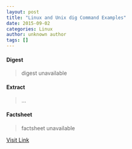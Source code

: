 ```yaml
---
layout: post
title: "Linux and Unix dig Command Examples"
date: 2015-09-02
categories: Linux
author: unknown author
tags: []
---
```



#### Digest
>digest unavailable

#### Extract
>...

#### Factsheet
>factsheet unavailable

[Visit Link](http://www.linuxtoday.com/developer/linux-and-unix-dig-command-examples-150831084013.html)


